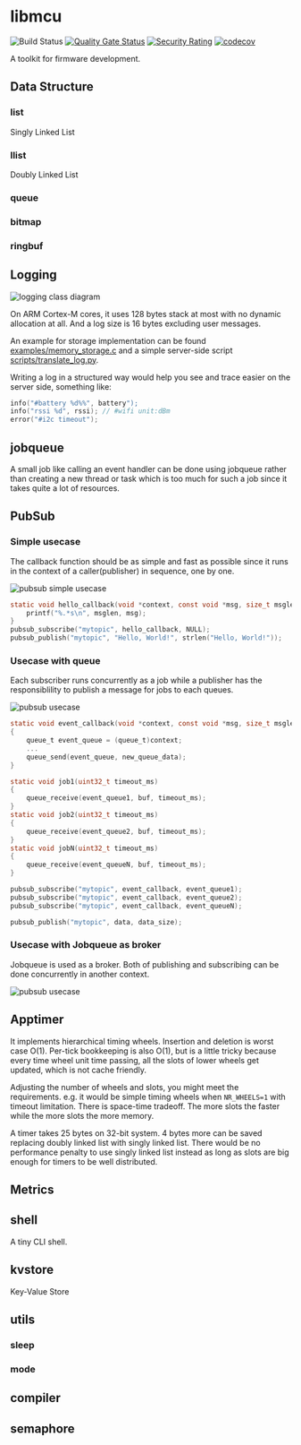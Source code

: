 # libmcu
![Build Status](https://github.com/onkwon/libmcu/workflows/build/badge.svg)
[![Quality Gate Status](https://sonarcloud.io/api/project_badges/measure?project=onkwon_libmcu&metric=alert_status)](https://sonarcloud.io/dashboard?id=onkwon_libmcu)
[![Security Rating](https://sonarcloud.io/api/project_badges/measure?project=onkwon_libmcu&metric=security_rating)](https://sonarcloud.io/dashboard?id=onkwon_libmcu)
[![codecov](https://codecov.io/gh/onkwon/libmcu/branch/master/graph/badge.svg?token=KBLNIEKUF4)](https://codecov.io/gh/onkwon/libmcu)

A toolkit for firmware development.

## Data Structure
### list
Singly Linked List
### llist
Doubly Linked List
### queue
### bitmap
### ringbuf

## Logging
![logging class diagram](docs/images/logging.png)

On ARM Cortex-M cores, it uses 128 bytes stack at most with no dynamic
allocation at all. And a log size is 16 bytes excluding user messages.

An example for storage implementation can be found
[examples/memory_storage.c](examples/memory_storage.c) and a simple server-side
script [scripts/translate_log.py](scripts/translate_log.py).

Writing a log in a structured way would help you see and trace easier on the
server side, something like:

```c
info("#battery %d%%", battery");
info("rssi %d", rssi); // #wifi unit:dBm
error("#i2c timeout");
```

## jobqueue
A small job like calling an event handler can be done using jobqueue rather than
creating a new thread or task which is too much for such a job since it takes
quite a lot of resources.

## PubSub
### Simple usecase
The callback function should be as simple and fast as possible since it runs in
the context of a caller(publisher) in sequence, one by one.

![pubsub simple usecase](docs/images/pubsub_simple.png)

```c
static void hello_callback(void *context, const void *msg, size_t msglen) {
	printf("%.*s\n", msglen, msg);
}
pubsub_subscribe("mytopic", hello_callback, NULL);
pubsub_publish("mytopic", "Hello, World!", strlen("Hello, World!"));
```

### Usecase with queue
Each subscriber runs concurrently as a job while a publisher has the
responsiblility to publish a message for jobs to each queues.

![pubsub usecase](docs/images/pubsub_queue.png)

```c
static void event_callback(void *context, const void *msg, size_t msglen)
{
	queue_t event_queue = (queue_t)context;
	...
	queue_send(event_queue, new_queue_data);
}

static void job1(uint32_t timeout_ms)
{
	queue_receive(event_queue1, buf, timeout_ms);
}
static void job2(uint32_t timeout_ms)
{
	queue_receive(event_queue2, buf, timeout_ms);
}
static void jobN(uint32_t timeout_ms)
{
	queue_receive(event_queueN, buf, timeout_ms);
}

pubsub_subscribe("mytopic", event_callback, event_queue1);
pubsub_subscribe("mytopic", event_callback, event_queue2);
pubsub_subscribe("mytopic", event_callback, event_queueN);

pubsub_publish("mytopic", data, data_size);
```

### Usecase with Jobqueue as broker
Jobqueue is used as a broker. Both of publishing and subscribing can be done
concurrently in another context.

![pubsub usecase](docs/images/pubsub_jobqueue.png)

## Apptimer
It implements hierarchical timing wheels. Insertion and deletion is worst case
O(1). Per-tick bookkeeping is also O(1), but is a little tricky because every
time wheel unit time passing, all the slots of lower wheels get updated, which
is not cache friendly.

Adjusting the number of wheels and slots, you might meet the requirements. e.g.
it would be simple timing wheels when `NR_WHEELS=1` with timeout limitation.
There is space-time tradeoff. The more slots the faster while the more slots the
more memory.

A timer takes 25 bytes on 32-bit system. 4 bytes more can be saved replacing
doubly linked list with singly linked list. There would be no performance
penalty to use singly linked list instead as long as slots are big enough for
timers to be well distributed.

## Metrics

## shell
A tiny CLI shell.

## kvstore
Key-Value Store
## utils
### sleep
### mode
## compiler
## semaphore
